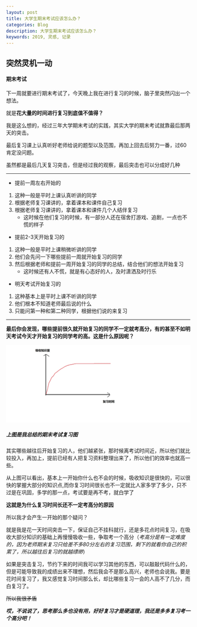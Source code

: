 ```yaml
---
layout: post
title: 大学生期末考试应该怎么办？
categories: Blog
description: 大学生期末考试应该怎么办？
keywords: 2019, 灵感, 记录
---
```

## 突然灵机一动

#### 期末考试

下一周就要进行期末考试了，今天晚上我在进行复习的时候，脑子里突然闪出一个想法。

就是**花大量的时间进行复习到底值不值得？**

我是这么想的，经过三年大学期末考试的实践，其实大学的期末考试就靠最后那两天的突击。

最后复习课上认真听好老师给说的题型以及范围，再加上回去后努力一番，过60肯定没问题。

虽然都是最后几天复习突击，但是经过我的观察，最后突击也可以分成好几种

***

+ 提前一周左右开始的

1. 这种一般是平时上课认真听讲的同学
2. 根据老师复习课讲的，拿着课本和课件自己复习
3. 根据老师复习课讲的，拿着课本和课件几个人结伴复习
   - 这时候在他们复习的时候，有一部分人还在宿舍打游戏、追剧，一点也不慌的样子

+ 提前2-3天开始复习的

1. 这种一般是平时上课稍微听讲的同学
2. 他们会先问一下哪些提前一周就开始复习的同学
3. 然后根据老师和提前一周开始复习的同学的总结，结合他们的想法开始复习
   + 这时候还有人不慌，就是有心态好的人，及时潇洒及时行乐

+ 明天考试开始复习的

1. 这种基本上是平时上课不听讲的同学
2. 他们根本不知道老师最后说的什么
3. 只能问第一种和第二种同学，根据他们说的来复习

---

**最后你会发现，哪些提前很久就开始复习的同学不一定就考高分，有的甚至不如明天考试今天才开始复习的同学考的高。这是什么原因呢？**

![timg](2019-12-12-突然灵机一动/timg.jpg)

##### 上图是我总结的期末考试复习图

其实哪些越往后开始复习的人，他们越紧张，那时候离考试时间近，所以他们就比较投入，再加上，提前已经有人把复习资料整理出来了，所以他们的效率也就高一些。

从上图可以看出，基本上一开始你什么也不会的时候，吸收知识是很快的，可以很快的掌握大部分的知识点,而你复习时间很长也不一定就比人家多学了多少，只不过是在巩固，多学的那一点，考试要是再不考，就白学了

**这就是为什么复习时间长还不一定考高分的原因**

所以我才会产生一开始的那个疑问？

就是我是花一天时间突击一下，保证自己不挂科就行，还是多花点时间复习，在吸收大部分知识的基础上再慢慢吸收一些，争取考一个高分（*考高分是有一定难度的，因为老师期末复习只给差不多80分左右的复习范围，剩下的就看你自己的积累了，所以越往后复习的就越缥缈*）

如果是突击复习，节约下来的时间我可以学习其他的东西，可以敲敲代码什么的，但是可能导致我的成绩出来不理想，然后我会不是那么高兴，老师也会说我。要是花时间复习了，我又感觉复习时间那么长，却比哪些复习一会的人高不了几分，而白复习了。

~~所以我很矛盾~~

***哎，不说说了，思考那么多也没有用，好好复习才是硬道理，我还是多多复习考一个高分吧！***

